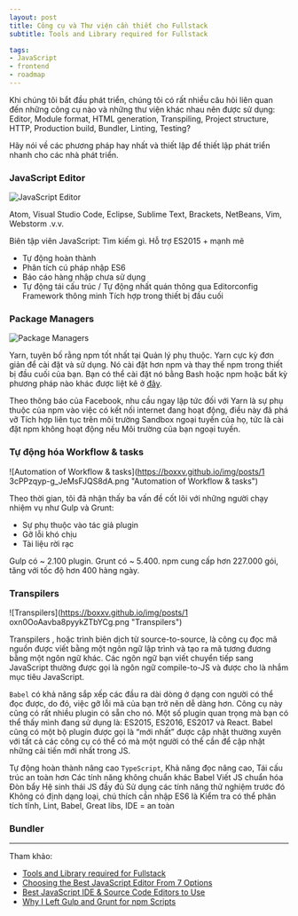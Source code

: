 ```yaml
---
layout: post
title: Công cụ và Thư viện cần thiết cho Fullstack
subtitle: Tools and Library required for Fullstack

tags:
- JavaScript
- frontend
- roadmap
---
```


Khi chúng tôi bắt đầu phát triển, chúng tôi có rất nhiều câu hỏi liên quan đến những công cụ nào và những thư viện khác nhau nên được sử dụng: Editor, Module format, HTML generation, Transpiling, Project structure, HTTP, Production build, Bundler, Linting, Testing?

Hãy nói về các phương pháp hay nhất và thiết lập để thiết lập phát triển nhanh cho các nhà phát triển.


### JavaScript Editor

![JavaScript Editor](https://boxxv.github.io/img/posts/large.jpg "JavaScript IDE")

Atom, Visual Studio Code, Eclipse, Sublime Text, Brackets, NetBeans, Vim, Webstorm .v.v.

Biên tập viên JavaScript: Tìm kiếm gì. Hỗ trợ ES2015 + mạnh mẽ
- Tự động hoàn thành
- Phân tích cú pháp nhập ES6
- Báo cáo hàng nhập chưa sử dụng
- Tự động tái cấu trúc / Tự động nhất quán thông qua Editorconfig Framework thông minh Tích hợp trong thiết bị đầu cuối


### Package Managers

![Package Managers](https://boxxv.github.io/img/posts/npmvsyarn.png "Package Managers")

Yarn, tuyên bố rằng npm tốt nhất tại Quản lý phụ thuộc. Yarn cực kỳ đơn giản để cài đặt và sử dụng. Nó cài đặt hơn npm và thay thế npm trong thiết bị đầu cuối của bạn. Bạn có thể cài đặt nó bằng Bash hoặc npm hoặc bất kỳ phương pháp nào khác được liệt kê ở [đây](https://classic.yarnpkg.com/en/docs/install#windows-stable).

Theo thông báo của Facebook, nhu cầu ngay lập tức đối với Yarn là sự phụ thuộc của npm vào việc có kết nối internet đang hoạt động, điều này đã phá vỡ Tích hợp liên tục trên môi trường Sandbox ngoại tuyến của họ, tức là cài đặt npm không hoạt động nếu Môi trường của bạn ngoại tuyến.


### Tự động hóa Workflow & tasks

![Automation of Workflow & tasks](https://boxxv.github.io/img/posts/1 3cPPzqyp-g_JeMsFJQS8dA.png "Automation of Workflow & tasks")

Theo thời gian, tôi đã nhận thấy ba vấn đề cốt lõi với những người chạy nhiệm vụ như Gulp và Grunt:
- Sự phụ thuộc vào tác giả plugin
- Gỡ lỗi khó chịu
- Tài liệu rời rạc

Gulp có ~ 2.100 plugin.
Grunt có ~ 5.400.
npm cung cấp hơn 227.000 gói, tăng với tốc độ hơn 400 hàng ngày.


### Transpilers

![Transpilers](https://boxxv.github.io/img/posts/1 oxn0OoAavba8pyykZTbYCg.png "Transpilers")

Transpilers , hoặc trình biên dịch từ source-to-source, là công cụ đọc mã nguồn được viết bằng một ngôn ngữ lập trình và tạo ra mã tương đương bằng một ngôn ngữ khác. Các ngôn ngữ bạn viết chuyển tiếp sang JavaScript thường được gọi là ngôn ngữ compile-to-JS và được cho là nhắm mục tiêu JavaScript.

`Babel` có khả năng sắp xếp các đầu ra dài dòng ở dạng con người có thể đọc được, do đó, việc gỡ lỗi mã của bạn trở nên dễ dàng hơn. Công cụ này cũng có rất nhiều plugin có sẵn cho nó. Một số plugin quan trọng mà bạn có thể thấy mình đang sử dụng là: ES2015, ES2016, ES2017 và React. Babel cũng có một bộ plugin được gọi là “mới nhất” được cập nhật thường xuyên với tất cả các công cụ có thể có mà một người có thể cần để cập nhật những cải tiến mới nhất trong JS.

Tự động hoàn thành nâng cao `TypeScript`, Khả năng đọc nâng cao, Tái cấu trúc an toàn hơn Các tính năng không chuẩn khác Babel Viết JS chuẩn hóa Đòn bẩy Hệ sinh thái JS đầy đủ Sử dụng các tính năng thử nghiệm trước đó Không có định dạng loại, chú thích cần nhập ES6 là Kiểm tra có thể phân tích tĩnh, Lint, Babel, Great libs, IDE = an toàn


### Bundler



-----
Tham khảo:
- [Tools and Library required for Fullstack](https://tkssharma.com/tools-and-library-for-js-development/)
- [Choosing the Best JavaScript Editor From 7 Options](https://www.testim.io/blog/best-javascript-editor-6-options/)
- [Best JavaScript IDE & Source Code Editors to Use](https://hackr.io/blog/best-javascript-ide-source-code-editors)
- [Why I Left Gulp and Grunt for npm Scripts](https://www.freecodecamp.org/news/why-i-left-gulp-and-grunt-for-npm-scripts-3d6853dd22b8/)

